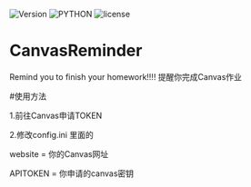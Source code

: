 ![Version](https://img.shields.io/github/release/syfxlin/origami.svg?label=Version&style=flat-square) ![PYTHON](https://img.shields.io/badge/Python-3.X.X-green.svg?style=flat-square) ![license](https://img.shields.io/badge/license-GPL%20v3-orange.svg?style=flat-square)


# CanvasReminder
 Remind you to finish your homework!!!! 提醒你完成Canvas作业
 
 #使用方法
 
 1.前往Canvas申请TOKEN
 
 2.修改config.ini 里面的
 
 website = 你的Canvas网址
 
 APITOKEN = 你申请的canvas密钥
